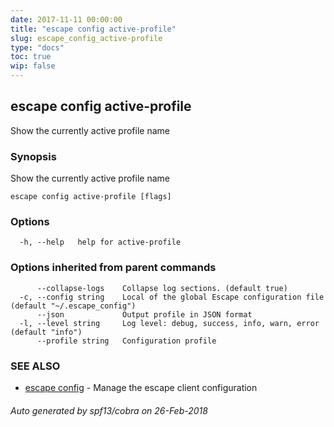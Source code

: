 ```yaml
---
date: 2017-11-11 00:00:00
title: "escape config active-profile"
slug: escape_config_active-profile
type: "docs"
toc: true
wip: false
---
```

## escape config active-profile

Show the currently active profile name

### Synopsis


Show the currently active profile name

```
escape config active-profile [flags]
```

### Options

```
  -h, --help   help for active-profile
```

### Options inherited from parent commands

```
      --collapse-logs    Collapse log sections. (default true)
  -c, --config string    Local of the global Escape configuration file (default "~/.escape_config")
      --json             Output profile in JSON format
  -l, --level string     Log level: debug, success, info, warn, error (default "info")
      --profile string   Configuration profile
```

### SEE ALSO
* [escape config](../escape_config/)	 - Manage the escape client configuration

###### Auto generated by spf13/cobra on 26-Feb-2018
